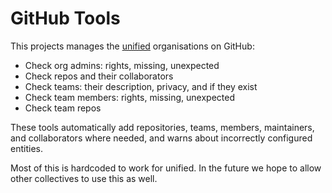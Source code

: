 # GitHub Tools

This projects manages the [unified][] organisations on GitHub:

*   Check org admins: rights, missing, unexpected
*   Check repos and their collaborators
*   Check teams: their description, privacy, and if they exist
*   Check team members: rights, missing, unexpected
*   Check team repos

These tools automatically add repositories, teams, members, maintainers, and
collaborators where needed, and warns about incorrectly configured entities.

Most of this is hardcoded to work for unified.
In the future we hope to allow other collectives to use this as well.

[unified]: https://github.com/unifiedjs
